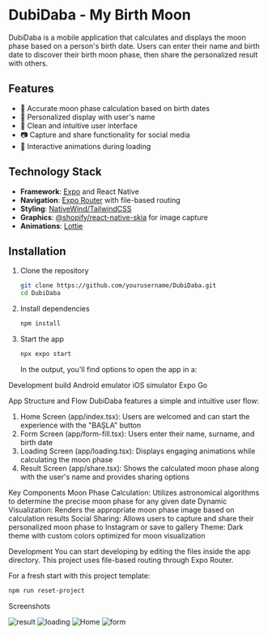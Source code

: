 # DubiDaba - My Birth Moon

DubiDaba is a mobile application that calculates and displays the moon phase based on a person's birth date. Users can enter their name and birth date to discover their birth moon phase, then share the personalized result with others.

## Features

- 🌙 Accurate moon phase calculation based on birth dates
- 👤 Personalized display with user's name
- 📱 Clean and intuitive user interface
- 📷 Capture and share functionality for social media
- 🔄 Interactive animations during loading

## Technology Stack

- **Framework**: [Expo](https://expo.dev/) and React Native
- **Navigation**: [Expo Router](https://docs.expo.dev/router/introduction/) with file-based routing
- **Styling**: [NativeWind/TailwindCSS](https://www.nativewind.dev/)
- **Graphics**: [@shopify/react-native-skia](https://github.com/Shopify/react-native-skia) for image capture
- **Animations**: [Lottie](https://github.com/lottie-react-native/lottie-react-native)

## Installation

1. Clone the repository

   ```bash
   git clone https://github.com/yourusername/DubiDaba.git
   cd DubiDaba
   ```

2. Install dependencies
   ```bash
   npm install
   ```
3. Start the app
   ```bash
   npx expo start
   ```
   In the output, you'll find options to open the app in a:

Development build
Android emulator
iOS simulator
Expo Go

App Structure and Flow
DubiDaba features a simple and intuitive user flow:

1. Home Screen (app/index.tsx): Users are welcomed and can start the experience with the "BAŞLA" button
2. Form Screen (app/form-fill.tsx): Users enter their name, surname, and birth date
3. Loading Screen (app/loading.tsx): Displays engaging animations while calculating the moon phase
4. Result Screen (app/share.tsx): Shows the calculated moon phase along with the user's name and provides sharing options

Key Components
Moon Phase Calculation: Utilizes astronomical algorithms to determine the precise moon phase for any given date
Dynamic Visualization: Renders the appropriate moon phase image based on calculation results
Social Sharing: Allows users to capture and share their personalized moon phase to Instagram or save to gallery
Theme: Dark theme with custom colors optimized for moon visualization

Development
You can start developing by editing the files inside the app directory. This project uses file-based routing through Expo Router.

For a fresh start with this project template:

```bash
npm run reset-project
```

Screenshots

![result](https://github.com/user-attachments/assets/c1d74605-cb6b-497f-938a-10c613cca3aa)
![loading](https://github.com/user-attachments/assets/13b4a37f-6900-472b-8dd3-59d6381f1c37)
![Home](https://github.com/user-attachments/assets/a03d33c1-be40-4233-a4ec-d369aa8b9ba3)
![form](https://github.com/user-attachments/assets/dca7340a-21a1-44b4-ba69-664cf968e257)


